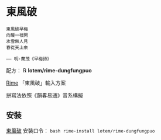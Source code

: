 # 東風破

    東風破早梅
    向暖一枝開
    氷雪無人見
    春從天上來

    —— 明·蘭茂《早梅詩》

配方： ℞ **lotem/rime-dungfungpuo**

[Rime](http://rime.im) 「東風破」輸入方案

拼寫法依照《韻畧易通》音系構擬

## 安裝

[東風破](https://github.com/rime/plum) 安裝口令： `bash rime-install lotem/rime-dungfungpuo`
